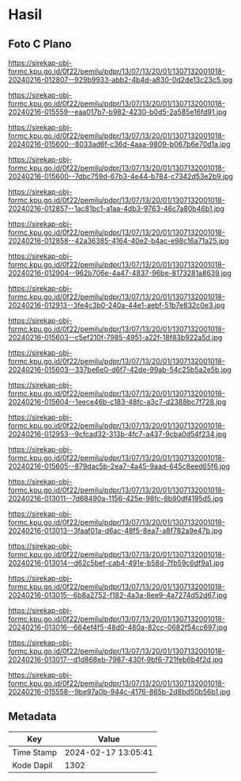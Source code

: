 # Hasil

## Foto C Plano

https://sirekap-obj-formc.kpu.go.id/0f22/pemilu/pdpr/13/07/13/20/01/1307132001018-20240216-012807--929b9933-abb2-4b4d-a830-0d2de13c23c5.jpg

https://sirekap-obj-formc.kpu.go.id/0f22/pemilu/pdpr/13/07/13/20/01/1307132001018-20240216-015559--eaa017b7-b982-4230-b0d5-2a585e16fd91.jpg

https://sirekap-obj-formc.kpu.go.id/0f22/pemilu/pdpr/13/07/13/20/01/1307132001018-20240216-015600--8033ad6f-c36d-4aaa-9809-b067b6e70d1a.jpg

https://sirekap-obj-formc.kpu.go.id/0f22/pemilu/pdpr/13/07/13/20/01/1307132001018-20240216-015600--7dbc759d-67b3-4e44-b784-c7342d53e2b9.jpg

https://sirekap-obj-formc.kpu.go.id/0f22/pemilu/pdpr/13/07/13/20/01/1307132001018-20240216-012857--1ac81bc1-a1aa-4db3-9763-46c7a80b46b1.jpg

https://sirekap-obj-formc.kpu.go.id/0f22/pemilu/pdpr/13/07/13/20/01/1307132001018-20240216-012858--42a36385-4164-40e2-b4ac-e98c16a71a25.jpg

https://sirekap-obj-formc.kpu.go.id/0f22/pemilu/pdpr/13/07/13/20/01/1307132001018-20240216-012904--962b706e-4a47-4837-96be-8173281a8639.jpg

https://sirekap-obj-formc.kpu.go.id/0f22/pemilu/pdpr/13/07/13/20/01/1307132001018-20240216-012913--3fe4c3b0-240a-44e1-aebf-51b7e832c0e3.jpg

https://sirekap-obj-formc.kpu.go.id/0f22/pemilu/pdpr/13/07/13/20/01/1307132001018-20240216-015603--c5ef210f-7985-4951-a22f-18f83b922a5d.jpg

https://sirekap-obj-formc.kpu.go.id/0f22/pemilu/pdpr/13/07/13/20/01/1307132001018-20240216-015603--337be6e0-d6f7-42de-99ab-54c25b5a2e5b.jpg

https://sirekap-obj-formc.kpu.go.id/0f22/pemilu/pdpr/13/07/13/20/01/1307132001018-20240216-015604--1eece46b-c183-48fc-a3c7-d2388bc7f728.jpg

https://sirekap-obj-formc.kpu.go.id/0f22/pemilu/pdpr/13/07/13/20/01/1307132001018-20240216-012953--9cfcad32-313b-4fc7-a437-9cba0d54f234.jpg

https://sirekap-obj-formc.kpu.go.id/0f22/pemilu/pdpr/13/07/13/20/01/1307132001018-20240216-015605--879dac5b-2ea7-4a45-9aad-645c8eed65f6.jpg

https://sirekap-obj-formc.kpu.go.id/0f22/pemilu/pdpr/13/07/13/20/01/1307132001018-20240216-013011--7d68490a-1156-425e-98fc-8b90df4195d5.jpg

https://sirekap-obj-formc.kpu.go.id/0f22/pemilu/pdpr/13/07/13/20/01/1307132001018-20240216-013013--3faaf01a-d6ac-48f5-8ea7-a8f782a9e47b.jpg

https://sirekap-obj-formc.kpu.go.id/0f22/pemilu/pdpr/13/07/13/20/01/1307132001018-20240216-013014--d62c5bef-cab4-491e-b58d-7fb59c6df9a1.jpg

https://sirekap-obj-formc.kpu.go.id/0f22/pemilu/pdpr/13/07/13/20/01/1307132001018-20240216-013015--6b8a2752-f182-4a3a-8ee9-4a7274d52d67.jpg

https://sirekap-obj-formc.kpu.go.id/0f22/pemilu/pdpr/13/07/13/20/01/1307132001018-20240216-013016--664ef4f5-48d0-480a-82cc-0682f54cc697.jpg

https://sirekap-obj-formc.kpu.go.id/0f22/pemilu/pdpr/13/07/13/20/01/1307132001018-20240216-013017--d1d868eb-7987-430f-9bf6-721feb6b4f2d.jpg

https://sirekap-obj-formc.kpu.go.id/0f22/pemilu/pdpr/13/07/13/20/01/1307132001018-20240216-015558--9be97a0b-944c-4176-865b-2d8bd50b56b1.jpg


## Metadata

| Key        | Value               |
| ---------- | ------------------- |
| Time Stamp | 2024-02-17 13:05:41 |
| Kode Dapil | 1302                |



